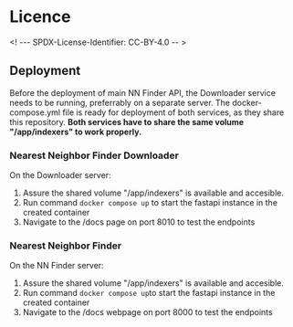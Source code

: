 # Licence

<! --- SPDX-License-Identifier: CC-BY-4.0  -- >

## Deployment

Before the deployment of main NN Finder API, the Downloader service needs to be running, preferrably on a separate server. The docker-compose.yml file is ready for deployment of both services, as they share this repository. **Both services have to share the same volume "/app/indexers" to work properly.**

### Nearest Neighbor Finder Downloader
On the Downloader server:

1. Assure the shared volume "/app/indexers" is available and accesible.
2. Run command `docker compose up` to start the fastapi instance in the created container
3. Navigate to the /docs page on port 8010 to test the endpoints

### Nearest Neighbor Finder
On the NN Finder server:

1. Assure the shared volume "/app/indexers" is available and accesible.
2. Run command `docker compose up`to start the fastapi instance in the created container
3. Navigate to the /docs webpage on port 8000 to test the endpoints
